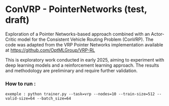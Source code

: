 # ConVRP - PointerNetworks (test, draft)
Exploration of a Pointer Networks-based approach combined with an Actor-Critic model for the Consistent Vehicle Routing Problem (ConVRP). The code was adapted from the VRP Pointer Networks implementation available at https://github.com/OptMLGroup/VRP-RL

This is exploratory work conducted in early 2025, aiming to experiment with deep learning models and a reinforcement learning approach. The results and methodology are preliminary and require further validation.

### How to run  :
`exemple : python trainer.py --task=vrp --nodes=10 --train-size=512 --valid-size=64 --batch_size=64`
